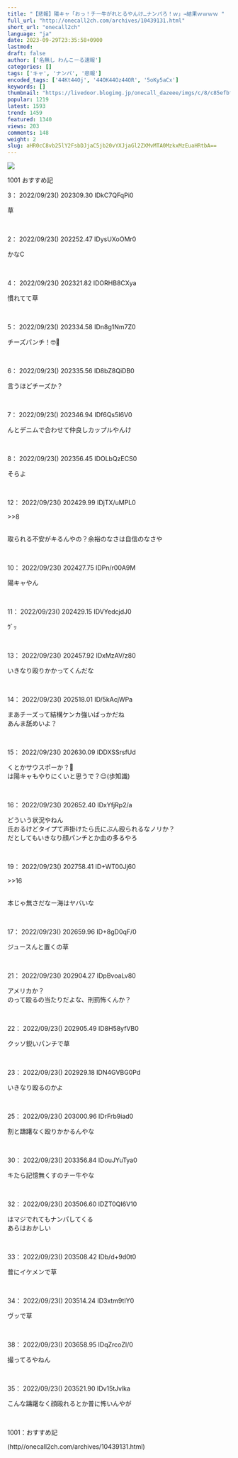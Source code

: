 ```yaml
---
title: "【悲報】陽キャ「おっ！チー牛がれとるやんけ…ナンパろ！ｗ」→結果ｗｗｗｗ "
full_url: "http://onecall2ch.com/archives/10439131.html"
short_url: "onecall2ch"
language: "ja"
date: 2023-09-29T23:35:58+0900
lastmod: 
draft: false
author: ['名無し わんこーる速報']
categories: []
tags: ['キャ', 'ナンパ', '悲報']
encoded_tags: ['44Kt44Oj', '44OK44Oz44OR', '5oKy5aCx']
keywords: []
thumbnail: "https://livedoor.blogimg.jp/onecall_dazeee/imgs/c/8/c85efbf1.png"
popular: 1219
latest: 1593
trend: 1459
featured: 1340
views: 203
comments: 148
weight: 2
slug: aHR0cC8vb25lY2FsbDJjaC5jb20vYXJjaGl2ZXMvMTA0MzkxMzEuaHRtbA==
---
```


![](https://livedoor.blogimg.jp/onecall_dazeee/imgs/c/8/c85efbf1.png)

<div> <p class='name2'> 1001 おすすめ記</p> <p class='name2'>3： 2022/09/23() 202309.30 IDkC7QFqPi0</p><p class='onecall'> 草 <br></p><br> <p class='name2'>2： 2022/09/23() 202252.47 IDysUXoOMr0</p><p class='onecall'> かなC <br></p><br> <p class='name2'>4： 2022/09/23() 202321.82 IDORHB8CXya</p><p class='onecall'> 慣れてて草 <br></p><br> <p class='name2'>5： 2022/09/23() 202334.58 IDn8g1Nm7Z0</p><p class='onecall'> チーズパンチ！🤓👊 <br></p><br> <p class='name2'>6： 2022/09/23() 202335.56 ID8bZ8QiDB0</p><p class='onecall'> 言うほどチーズか？ <br></p><br> <p class='name2'>7： 2022/09/23() 202346.94 IDf6Qs5I6V0</p><p class='onecall'> んとデニムで合わせて仲良しカップルやんけ <br></p><br> <p class='name2'>8： 2022/09/23() 202356.45 IDOLbQzECS0</p><p class='onecall'> そらよ <br></p><br> <p class='name2'>12： 2022/09/23() 202429.99 IDjTX/uMPL0</p><p class='onecall'> <p class='anchor'>>>8</p> <br> 取られる不安がキるんやの？余裕のなさは自信のなさや <br></p><br> <p class='name2'>10： 2022/09/23() 202427.75 IDPn/r00A9M</p><p class='onecall'> 陽キャやん <br></p><br> <p class='name2'>11： 2022/09/23() 202429.15 IDVYedcjdJ0</p><p class='onecall'> ｳﾞｯ <br></p><br> <p class='name2'>13： 2022/09/23() 202457.92 IDxMzAV/z80</p><p class='onecall'> いきなり殴りかかってくんだな <br></p><br> <p class='name2'>14： 2022/09/23() 202518.01 ID/5kAcjWPa</p><p class='onecall'> まあチーズって結構ケンカ強いばっかだね <br> あんま舐めいよ？ <br></p><br> <p class='name2'>15： 2022/09/23() 202630.09 IDDXSSrsfUd</p><p class='onecall'> くとかサウスポーか？🤕 <br> は陽キャもやりにくいと思うで？😔(歩知識) <br></p><br> <p class='name2'>16： 2022/09/23() 202652.40 IDxYfjRp2/a</p><p class='onecall'> どういう状況やねん <br> 氏おるけどタイプて声掛けたら氏にぶん殴られるなノリか？ <br> だとしてもいきなり顔パンチとか血の多るやろ <br></p><br> <p class='name2'>19： 2022/09/23() 202758.41 ID+WT00Jj60</p><p class='onecall'> <p class='anchor'>>>16</p> <br> 本じゃ無さだなー海はヤバいな <br></p><br> <p class='name2'>17： 2022/09/23() 202659.96 ID+8gD0qF/0</p><p class='onecall'> ジュースんと置くの草 <br></p><br> <p class='name2'>21： 2022/09/23() 202904.27 IDpBvoaLv80</p><p class='onecall'> アメリカか？ <br> のって殴るの当たりだよな、刑罰怖くんか？ <br></p><br> <p class='name2'>22： 2022/09/23() 202905.49 ID8H58yfVB0</p><p class='onecall'> クッソ鋭いパンチで草 <br></p><br> <p class='name2'>23： 2022/09/23() 202929.18 IDN4GVBG0Pd</p><p class='onecall'> いきなり殴るのかよ <br></p><br> <p class='name2'>25： 2022/09/23() 203000.96 IDrFrb9iad0</p><p class='onecall'> 割と躊躇なく殴りかかるんやな <br></p><br> <p class='name2'>30： 2022/09/23() 203356.84 IDouJYuTya0</p><p class='onecall'> キたら記憶無くすのチー牛やな <br></p><br> <p class='name2'>32： 2022/09/23() 203506.60 IDZT0QI6V10</p><p class='onecall'> はマジでれてもナンパしてくる <br> あらはおかしい <br></p><br> <p class='name2'>33： 2022/09/23() 203508.42 IDb/d+9d0t0</p><p class='onecall'> 普にイケメンで草 <br></p><br> <p class='name2'>34： 2022/09/23() 203514.24 ID3xtm9tIY0</p><p class='onecall'> ヴッで草 <br></p><br> <p class='name2'>38： 2022/09/23() 203658.95 IDqZrcoZl/0</p><p class='onecall'> 撮ってるやねん <br></p><br> <p class='name2'>35： 2022/09/23() 203521.90 IDv15tJvlka</p><p class='onecall'> こんな躊躇なく顔殴れるとか普に怖いんやが <br></p><br> <p class='name2'>1001：おすすめ記</p> </div>

(http//onecall2ch.com/archives/10439131.html)
